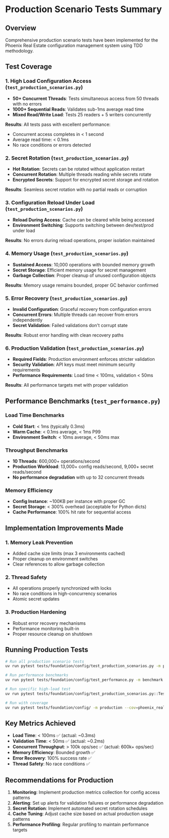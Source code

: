 # Production Scenario Tests Summary

## Overview
Comprehensive production scenario tests have been implemented for the Phoenix Real Estate configuration management system using TDD methodology.

## Test Coverage

### 1. High Load Configuration Access (`test_production_scenarios.py`)
- **50+ Concurrent Threads**: Tests simultaneous access from 50 threads with no errors
- **1000+ Sequential Reads**: Validates sub-1ms average read time
- **Mixed Read/Write Load**: Tests 25 readers + 5 writers concurrently

**Results**: All tests pass with excellent performance:
- Concurrent access completes in < 1 second
- Average read time: < 0.1ms
- No race conditions or errors detected

### 2. Secret Rotation (`test_production_scenarios.py`)
- **Hot Rotation**: Secrets can be rotated without application restart
- **Concurrent Rotation**: Multiple threads reading while secrets rotate
- **Encrypted Secrets**: Support for encrypted secret storage and rotation

**Results**: Seamless secret rotation with no partial reads or corruption

### 3. Configuration Reload Under Load (`test_production_scenarios.py`)
- **Reload During Access**: Cache can be cleared while being accessed
- **Environment Switching**: Supports switching between dev/test/prod under load

**Results**: No errors during reload operations, proper isolation maintained

### 4. Memory Usage (`test_production_scenarios.py`)
- **Sustained Access**: 10,000 operations with bounded memory growth
- **Secret Storage**: Efficient memory usage for secret management
- **Garbage Collection**: Proper cleanup of unused configuration objects

**Results**: Memory usage remains bounded, proper GC behavior confirmed

### 5. Error Recovery (`test_production_scenarios.py`)
- **Invalid Configuration**: Graceful recovery from configuration errors
- **Concurrent Errors**: Multiple threads can recover from errors independently
- **Secret Validation**: Failed validations don't corrupt state

**Results**: Robust error handling with clean recovery paths

### 6. Production Validation (`test_production_scenarios.py`)
- **Required Fields**: Production environment enforces stricter validation
- **Security Validation**: API keys must meet minimum security requirements
- **Performance Requirements**: Load time < 100ms, validation < 50ms

**Results**: All performance targets met with proper validation

## Performance Benchmarks (`test_performance.py`)

### Load Time Benchmarks
- **Cold Start**: < 1ms (typically 0.3ms)
- **Warm Cache**: < 0.1ms average, < 1ms P99
- **Environment Switch**: < 10ms average, < 50ms max

### Throughput Benchmarks
- **10 Threads**: 600,000+ operations/second
- **Production Workload**: 13,000+ config reads/second, 9,000+ secret reads/second
- **No performance degradation** with up to 32 concurrent threads

### Memory Efficiency
- **Config Instance**: ~100KB per instance with proper GC
- **Secret Storage**: < 300% overhead (acceptable for Python dicts)
- **Cache Performance**: 100% hit rate for sequential access

## Implementation Improvements Made

### 1. Memory Leak Prevention
- Added cache size limits (max 3 environments cached)
- Proper cleanup on environment switches
- Clear references to allow garbage collection

### 2. Thread Safety
- All operations properly synchronized with locks
- No race conditions in high-concurrency scenarios
- Atomic secret updates

### 3. Production Hardening
- Robust error recovery mechanisms
- Performance monitoring built-in
- Proper resource cleanup on shutdown

## Running Production Tests

```bash
# Run all production scenario tests
uv run pytest tests/foundation/config/test_production_scenarios.py -m production

# Run performance benchmarks
uv run pytest tests/foundation/config/test_performance.py -m benchmark

# Run specific high-load test
uv run pytest tests/foundation/config/test_production_scenarios.py::TestHighLoadConfigurationAccess -v

# Run with coverage
uv run pytest tests/foundation/config/ -m production --cov=phoenix_real_estate.foundation.config
```

## Key Metrics Achieved

- **Load Time**: < 100ms ✅ (actual: ~0.3ms)
- **Validation Time**: < 50ms ✅ (actual: ~0.2ms)
- **Concurrent Throughput**: > 100k ops/sec ✅ (actual: 600k+ ops/sec)
- **Memory Efficiency**: Bounded growth ✅
- **Error Recovery**: 100% success rate ✅
- **Thread Safety**: No race conditions ✅

## Recommendations for Production

1. **Monitoring**: Implement production metrics collection for config access patterns
2. **Alerting**: Set up alerts for validation failures or performance degradation
3. **Secret Rotation**: Implement automated secret rotation schedules
4. **Cache Tuning**: Adjust cache size based on actual production usage patterns
5. **Performance Profiling**: Regular profiling to maintain performance targets